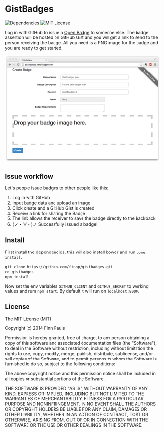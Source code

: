 # GistBadges 
![Dependencies](http://img.shields.io/david/finnp/gistbadges.svg)
![MIT License](http://img.shields.io/badge/license-MIT-brightgreen.svg)

Log in with GitHub to issue a [Open Badge](http://www.openbadges.org/) to someone else. 
The badge assertion will be hosted on GitHub Gist and you will get a link to 
send to the person receiving the badge. All you need is a PNG image for the
badge and you are ready to get started.

![Creating a badge](screenshot.png)

## Issue workflow

Let's people issue badges to other people like this:

1. Log in with GitHub
2. Input badge data and upload an image
3. Click create and a GitHub Gist is created
4. Receive a link for sharing the Badge
5. The link allows the receiver to save the badge directly to the backback
6. (ノ・∀・)ノ Successfully issued a badge! 

## Install

First install the dependencies, this will also install bower
and run `bower install`.

```
git clone https://github.com/finnp/gistbadges.git
cd gistbadges
npm install
```

Now set the env variables `GITHUB_CLIENT` and `GITHUB_SECRET` to 
working values and rum `npm start`. By default it will run
on `localhost:8000`.

## License

The MIT License (MIT)

Copyright (c) 2014 Finn Pauls

Permission is hereby granted, free of charge, to any person obtaining a copy
of this software and associated documentation files (the "Software"), to deal
in the Software without restriction, including without limitation the rights
to use, copy, modify, merge, publish, distribute, sublicense, and/or sell
copies of the Software, and to permit persons to whom the Software is
furnished to do so, subject to the following conditions:

The above copyright notice and this permission notice shall be included in
all copies or substantial portions of the Software.

THE SOFTWARE IS PROVIDED "AS IS", WITHOUT WARRANTY OF ANY KIND, EXPRESS OR
IMPLIED, INCLUDING BUT NOT LIMITED TO THE WARRANTIES OF MERCHANTABILITY,
FITNESS FOR A PARTICULAR PURPOSE AND NONINFRINGEMENT. IN NO EVENT SHALL THE
AUTHORS OR COPYRIGHT HOLDERS BE LIABLE FOR ANY CLAIM, DAMAGES OR OTHER
LIABILITY, WHETHER IN AN ACTION OF CONTRACT, TORT OR OTHERWISE, ARISING FROM,
OUT OF OR IN CONNECTION WITH THE SOFTWARE OR THE USE OR OTHER DEALINGS IN
THE SOFTWARE.